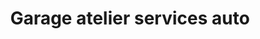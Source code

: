 ---
title: "Garage atelier services auto"
url: /carantec/garage-atelier-services-auto/
shop: Autowerkstatt
---